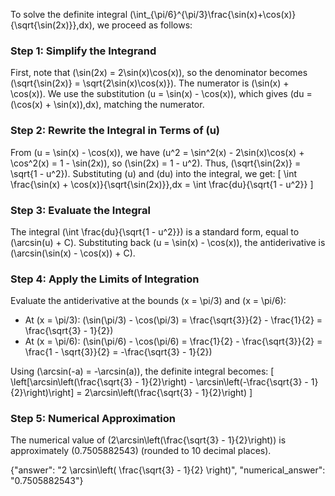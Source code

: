 
To solve the definite integral \(\int_{\pi/6}^{\pi/3}\frac{\sin(x)+\cos(x)}{\sqrt{\sin(2x)}}\,dx\), we proceed as follows:

### Step 1: Simplify the Integrand
First, note that \(\sin(2x) = 2\sin(x)\cos(x)\), so the denominator becomes \(\sqrt{\sin(2x)} = \sqrt{2\sin(x)\cos(x)}\). The numerator is \(\sin(x) + \cos(x)\). We use the substitution \(u = \sin(x) - \cos(x)\), which gives \(du = (\cos(x) + \sin(x))\,dx\), matching the numerator. 

### Step 2: Rewrite the Integral in Terms of \(u\)
From \(u = \sin(x) - \cos(x)\), we have \(u^2 = \sin^2(x) - 2\sin(x)\cos(x) + \cos^2(x) = 1 - \sin(2x)\), so \(\sin(2x) = 1 - u^2\). Thus, \(\sqrt{\sin(2x)} = \sqrt{1 - u^2}\). Substituting \(u\) and \(du\) into the integral, we get:
\[
\int \frac{\sin(x) + \cos(x)}{\sqrt{\sin(2x)}}\,dx = \int \frac{du}{\sqrt{1 - u^2}}
\]

### Step 3: Evaluate the Integral
The integral \(\int \frac{du}{\sqrt{1 - u^2}}\) is a standard form, equal to \(\arcsin(u) + C\). Substituting back \(u = \sin(x) - \cos(x)\), the antiderivative is \(\arcsin(\sin(x) - \cos(x)) + C\).

### Step 4: Apply the Limits of Integration
Evaluate the antiderivative at the bounds \(x = \pi/3\) and \(x = \pi/6\):
- At \(x = \pi/3\): \(\sin(\pi/3) - \cos(\pi/3) = \frac{\sqrt{3}}{2} - \frac{1}{2} = \frac{\sqrt{3} - 1}{2}\)
- At \(x = \pi/6\): \(\sin(\pi/6) - \cos(\pi/6) = \frac{1}{2} - \frac{\sqrt{3}}{2} = \frac{1 - \sqrt{3}}{2} = -\frac{\sqrt{3} - 1}{2}\)

Using \(\arcsin(-a) = -\arcsin(a)\), the definite integral becomes:
\[
\left[\arcsin\left(\frac{\sqrt{3} - 1}{2}\right) - \arcsin\left(-\frac{\sqrt{3} - 1}{2}\right)\right] = 2\arcsin\left(\frac{\sqrt{3} - 1}{2}\right)
\]

### Step 5: Numerical Approximation
The numerical value of \(2\arcsin\left(\frac{\sqrt{3} - 1}{2}\right)\) is approximately \(0.7505882543\) (rounded to 10 decimal places).

{"answer": "2 \\arcsin\\left( \\frac{\\sqrt{3} - 1}{2} \\right)", "numerical_answer": "0.7505882543"}